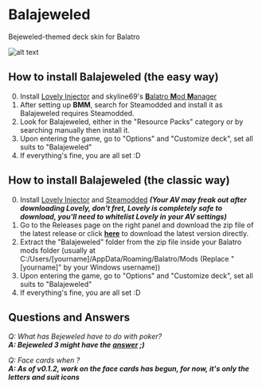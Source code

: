 # Balajeweled
Bejeweled-themed deck skin for Balatro

![alt text](https://i.imgur.com/VwzvcQr.png)


## How to install Balajeweled (the easy way)
0. Install [Lovely Injector](https://github.com/ethangreen-dev/lovely-injector) and skyline69's [**B**alatro **M**od **M**anager](https://github.com/skyline69/balatro-mod-manager)
1. After setting up **BMM**, search for Steamodded and install it as Balajeweled requires Steamodded.
2. Look for Balajeweled, either in the "Resource Packs" category or by searching manually then install it.
3. Upon entering the game, go to "Options" and "Customize deck", set all suits to "Balajeweled"
4. If everything's fine, you are all set :D

## How to install Balajeweled (the classic way)
0. Install [Lovely Injector](https://github.com/ethangreen-dev/lovely-injector) and [Steamodded](https://github.com/Steamodded/smods/archive/refs/tags/1.0.0-beta-0301a.zip) **_(Your AV may freak out after downloading Lovely, don't fret, Lovely is completely safe to download, you'll need to whitelist Lovely in your AV settings)_**
1. Go to the Releases page on the right panel and download the zip file of the latest release or click **[here](https://github.com/ARandomTank7/Balajeweled/releases/latest/download/Balajeweled.zip)** to download the latest version directly.
2. Extract the "Balajeweled" folder from the zip file inside your Balatro mods folder (usually at C:/Users/[yourname]/AppData/Roaming/Balatro/Mods (Replace "[yourname]" by your Windows username))
3. Upon entering the game, go to "Options" and "Customize deck", set all suits to "Balajeweled"
4. If everything's fine, you are all set :D

## Questions and Answers
*Q: What has Bejeweled have to do with poker?*  
***A: Bejeweled 3 might have the [answer](https://bejeweled.fandom.com/wiki/Poker_(game_mode)) ;)***

*Q: Face cards when ?*  
***A: As of v0.1.2, work on the face cards has begun, for now, it's only the letters and suit icons***
